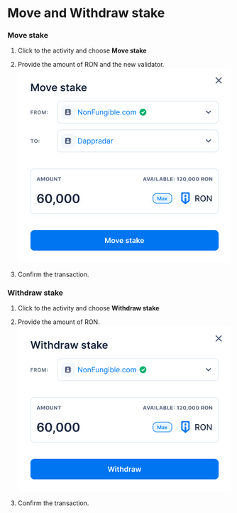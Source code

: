 # Move and Withdraw stake

### Move stake
1. Click to the activity and choose **Move stake**
2. Provide the amount of RON and the new validator.
![Move](<./move.png>)

3. Confirm the transaction.

### Withdraw stake
1. Click to the activity and choose **Withdraw stake**
2. Provide the amount of RON.
![Withdraw](<./withdraw.png>)

3. Confirm the transaction.
